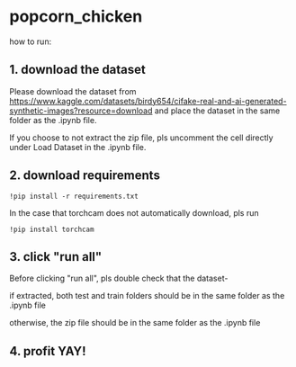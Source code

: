 # popcorn_chicken

how to run:

## 1. download the dataset
Please download the dataset from https://www.kaggle.com/datasets/birdy654/cifake-real-and-ai-generated-synthetic-images?resource=download
and place the dataset in the same folder as the .ipynb file.

If you choose to not extract the zip file, pls uncomment the cell directly under Load Dataset in the .ipynb file.


## 2. download requirements

```.
!pip install -r requirements.txt
```
In the case that torchcam does not automatically download, pls run
```
!pip install torchcam
```

## 3. click "run all"
Before clicking "run all", pls double check that the dataset- 

if extracted, both test and train folders should be in the same folder as the .ipynb file

otherwise, the zip file should be in the same folder as the .ipynb file

## 4. profit YAY!
